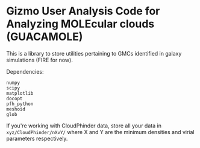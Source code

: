 # Gizmo User Analysis Code for Analyzing MOLEcular clouds (GUACAMOLE)

This is a library to store utilities pertaining to GMCs identified in galaxy simulations (FIRE for now).


Dependencies:
```
numpy
scipy
matplotlib
docopt
pfh_python
meshoid
glob
```

If you're working with CloudPhinder data, store all your data in ```xyz/CloudPhinder/nXvY/``` where X and Y are the minimum densities and virial parameters respectively. 
